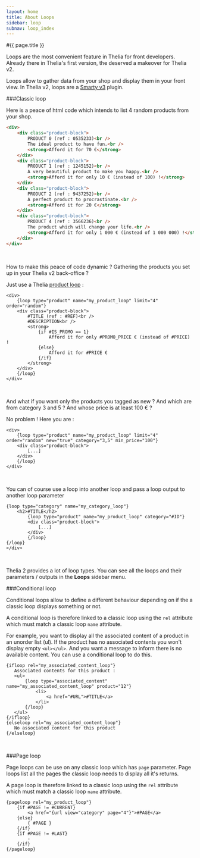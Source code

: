 ```yaml
---
layout: home
title: About Loops
sidebar: loop
subnav: loop_index
---
```


#{{ page.title }}

Loops are the most convenient feature in Thelia for front developers. Already there in Thelia's first version, the deserved a makeover for Thelia v2.

Loops allow to gather data from your shop and display them in your front view. In Thelia v2, loops are a <a href="http://www.smarty.net" target="_blank">Smarty v3</a> plugin.

###Classic loop

Here is a peace of html code which intends to list 4 random products from your shop.

```html
<div>
    <div class="product-block">
        PRODUCT 0 (ref : 0535233)<br />
        The ideal product to have fun.<br />
        <strong>Afford it for 70 €</strong>
    </div>
    <div class="product-block">
        PRODUCT 1 (ref : 1245152)<br />
        A very beautiful product to make you happy.<br />
        <strong>Afford it for only 10 € (instead of 100) !</strong>
    </div>
    <div class="product-block">
        PRODUCT 2 (ref : 9437252)<br />
        A perfect product to procrastinate.<br />
        <strong>Afford it for 20 €</strong>
    </div>
    <div class="product-block">
        PRODUCT 4 (ref : 3566236)<br />
        The product which will change your life.<br />
        <strong>Afford it for only 1 000 € (instead of 1 000 000) !</strong>
    </div>
</div>
```
&nbsp;

How to make this peace of code dynamic ? Gathering the products you set up in your Thelia v2 back-office ?

Just use a Thelia <a href="product.html" target="_blank">product loop</a> :

```smarty
<div>
    {loop type="product" name="my_product_loop" limit="4" order="random"}
    <div class="product-block">
        #TITLE (ref : #REF)<br />
        #DESCRIPTION<br />
        <strong>
            {if #IS_PROMO == 1}
                Afford it for only #PROMO_PRICE € (instead of #PRICE) !
            {else}
                Afford it for #PRICE €
            {/if}
        </strong>
    </div>
    {/loop}
</div>
```
&nbsp;

And what if you want only the products you tagged as new ? And which are from category 3 and 5 ? And whose price is at least 100 € ?

No problem ! Here you are :

```smarty
<div>
    {loop type="product" name="my_product_loop" limit="4" order="random" new="true" category="3,5" min_price="100"}
    <div class="product-block">
        [...]
    </div>
    {/loop}
</div>
```
&nbsp;

You can of course use a loop into another loop and pass a loop output to another loop parameter

```smarty
{loop type="category" name="my_category_loop"}
    <h2>#TITLE</h2>
        {loop type="product" name="my_product_loop" category="#ID"}
        <div class="product-block">
            [...]
        </div>
        {/loop}
{/loop}
</div>
```
&nbsp;

Thelia 2 provides a lot of loop types. You can see all the loops and their parameters / outputs in the <strong>Loops</strong> sidebar menu.

###Conditional loop

Conditional loops allow to define a different behaviour depending on if the a classic loop displays something or not.

A conditional loop is therefore linked to a classic loop using the ```rel``` attribute which must match a classic loop ```name``` attribute.

For example, you want to display all the associated content of a product in an unorder list (ul). If the product has no associated contents you won't display empty ```<ul></ul>```. And you want a message to inform there is no available content. You can use a conditional loop to do this.

 ```smarty
{ifloop rel="my_associated_content_loop"}
    Associated contents for this product :
    <ul>
        {loop type="associated_content" name="my_associated_content_loop" product="12"}
            <li>
                <a href="#URL">#TITLE</a>
            </li>
        {/loop}
    </ul>
{/ifloop}
{elseloop rel="my_associated_content_loop"}
    No associated content for this product
{/elseloop}
 ```
 &nbsp;

###Page loop

Page loops can be use on any classic loop which has ```page``` parameter. Page loops list all the pages the classic loop needs to display all it's returns.

A page loop is therefore linked to a classic loop using the ```rel``` attribute which must match a classic loop ```name``` attribute.

```smarty
{pageloop rel="my_product_loop"}
    {if #PAGE != #CURRENT}
        <a href="{url view="category" page="4"}">#PAGE</a>
    {else}
        { #PAGE }
    {/if}
    {if #PAGE != #LAST}
        -
    {/if}
{/pageloop}
```